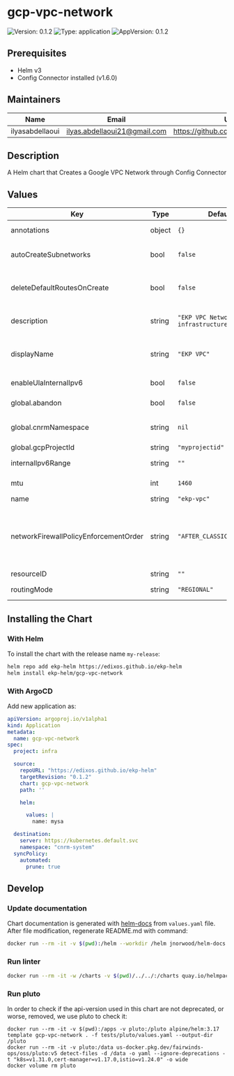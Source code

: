 # gcp-vpc-network

![Version: 0.1.2](https://img.shields.io/badge/Version-0.1.2-informational?style=flat-square) ![Type: application](https://img.shields.io/badge/Type-application-informational?style=flat-square) ![AppVersion: 0.1.2](https://img.shields.io/badge/AppVersion-0.1.2-informational?style=flat-square)

## Prerequisites

- Helm v3
- Config Connector installed (v1.6.0)

## Maintainers

| Name | Email | Url |
| ---- | ------ | --- |
| ilyasabdellaoui | <ilyas.abdellaoui21@gmail.com> | <https://github.com/ilyasabdellaoui> |

## Description

A Helm chart that Creates a Google VPC Network through Config Connector

## Values

| Key | Type | Default | Description |
|-----|------|---------|-------------|
| annotations | object | `{}` | Add annotations to the VPC Network. |
| autoCreateSubnetworks | bool | `false` | Enable custom subnet creation. If false, the VPC Network will not create subnets. |
| deleteDefaultRoutesOnCreate | bool | `false` | Keep the default routes on creation by default. If true, the VPC Network will delete the default routes. |
| description | string | `"EKP VPC Network for infrastructure."` | A text description of the VPC Network. Must be less than or equal to 256 UTF-8 bytes. |
| displayName | string | `"EKP VPC"` | The display name for the VPC Network. Can be updated without creating a new resource. |
| enableUlaInternalIpv6 | bool | `false` | Enable ULA internal ipv6 on this network. |
| global.abandon | bool | `false` | Keep the VPC even after the kcc resource deletion. |
| global.cnrmNamespace | string | `nil` | Allows to deploy in another namespace than the release one |
| global.gcpProjectId | string | `"myprojectid"` | Google Project ID |
| internalIpv6Range | string | `""` | Internal IPv6 range for ULA internal ipv6. |
| mtu | int | `1460` | Maximum Transmission Unit in bytes. |
| name | string | `"ekp-vpc"` | Name of the VPC Network. |
| networkFirewallPolicyEnforcementOrder | string | `"AFTER_CLASSIC_FIREWALL"` | The order that Firewall Rules and Firewall Policies are evaluated. Default value: "AFTER_CLASSIC_FIREWALL" Possible values: ["BEFORE_CLASSIC_FIREWALL", "AFTER_CLASSIC_FIREWALL"]. |
| resourceID | string | `""` | Optional resource ID. |
| routingMode | string | `"REGIONAL"` | Routing mode for the VPC Network. |

## Installing the Chart

### With Helm

To install the chart with the release name `my-release`:

```bash
helm repo add ekp-helm https://edixos.github.io/ekp-helm
helm install ekp-helm/gcp-vpc-network
```

### With ArgoCD

Add new application as:

```yaml
apiVersion: argoproj.io/v1alpha1
kind: Application
metadata:
  name: gcp-vpc-network
spec:
  project: infra

  source:
    repoURL: "https://edixos.github.io/ekp-helm"
    targetRevision: "0.1.2"
    chart: gcp-vpc-network
    path: ''

    helm:

      values: |
        name: mysa

  destination:
    server: https://kubernetes.default.svc
    namespace: "cnrm-system"
  syncPolicy:
    automated:
      prune: true
```

## Develop

### Update documentation

Chart documentation is generated with [helm-docs](https://github.com/norwoodj/helm-docs) from `values.yaml` file.
After file modification, regenerate README.md with command:

```bash
docker run --rm -it -v $(pwd):/helm --workdir /helm jnorwood/helm-docs:v1.14.2 helm-docs
```

### Run linter

```bash
docker run --rm -it -w /charts -v $(pwd)/../../:/charts quay.io/helmpack/chart-testing:v3.12.0 ct lint --charts /charts/charts/gcp-vpc-network --config /charts/charts/gcp-vpc-network/ct.yaml
```

### Run pluto

In order to check if the api-version used in this chart are not deprecated, or worse, removed, we use pluto to check it:

```
docker run --rm -it -v $(pwd):/apps -v pluto:/pluto alpine/helm:3.17 template gcp-vpc-network . -f tests/pluto/values.yaml --output-dir /pluto
docker run --rm -it -v pluto:/data us-docker.pkg.dev/fairwinds-ops/oss/pluto:v5 detect-files -d /data -o yaml --ignore-deprecations -t "k8s=v1.31.0,cert-manager=v1.17.0,istio=v1.24.0" -o wide
docker volume rm pluto
```

